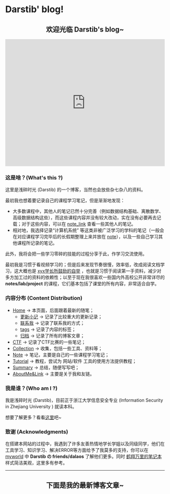 # Darstib' blog!

<h2 style="text-align: center;">欢迎光临 Darstib's blog~</h2>

<iframe
	Border=0
	Frameborder=0
	Height=400
	Width=100%  
	src="https:/darstib.cn/">
</iframe>

### 这是啥？(What's this ?)

这里是浅碎时光 (Darstib) 的一个博客，当然也会放些杂七杂八的资料。

最初我也想着要记录自己的课程学习笔记，但是渐渐地发现：

- 大多数课程中，其他人的笔记已然十分完善（例如数据结构基础、离散数学、高级数据结构这些），而这些课程内容并没有较大改动，实在没有必要再去记载；对于这些内容，可以在 [note_link](collection/note_link.md) 查看一些其他人的笔记。
- 相对地，我选择记录“计算机系统” 等这类非被广泛学习的学科的笔记（一般会在对应课程学习完毕后的长假期整理上来并放在 [note](note/README.md)），以及一些自己学习其他课程所记录的笔记。

此外，我将会把一些学习零碎的技能的过程分享于此，作学习交流使用。

最初我是习惯于看视频学习的；但是后来发现节奏很慢，效率低，改成阅读文档学习，这大概也是 [xyx学长所鼓励的自举](https://xuan-insr.github.io/cpp/cpp_restart/#:~:text=%E7%9A%84%E4%BA%86%EF%BC%8C%E4%BD%86%E6%98%AF-,%E6%88%91%E8%AE%A4%E4%B8%BA%E5%AD%A6%E4%B9%A0%E4%B8%80%E9%97%A8%E7%9F%A5%E8%AF%86%E7%9A%84%E9%87%8D%E8%A6%81%E8%8A%82%E7%82%B9%E6%98%AF%E3%80%8C%E8%87%AA%E4%B8%BE%E3%80%8D,-%E3%80%82%E6%94%BE%E5%88%B0%20C%2B%2B%20%E6%9D%A5%E8%AF%B4) ，也就是习惯于阅读第一手资料，减少对多方加工过的资料的依赖性；以至于现在我很喜欢一些国内外高校公开非常详尽的 **notes/lab/project** 的课程，它们基本包括了课堂的所有内容，非常适合自学。

### 内容分布 (Content Distribution)

- [Home](Home.md) -> 本页面，后面跟着最新的随笔；
    - [更新小记](changelog.md) -> 记录了比较重大的更新记录；
    - [联系我](connect_me.md) -> 记录了联系我的方式；
    - [tags](tags.md) -> 记录了内容的标签；
    - [归档](https://darstib.github.io/blog/archive/2024/) -> 记录了所有的博客文章；
- [CTF](CTF/README.md) -> 记录了CTF比赛的一些笔记；
- [Collection](collection/README.md) -> 收集，包括一些工具、资料等；
- [Note](note/README.md) -> 笔记，主要是自己的一些课程学习笔记；
- [Tutorial](tutorial/README.md) -> 教程，尝试为 网站/软件 工具的使用方法提供教程；
- [Summary](summary/README.md) -> 总结，随便写写吧；
- [AboutMe&Link](https://darstib.github.io/myworld/) -> 主要是关于我和友链。

### 我是谁？(Who am I ?)

我是浅碎时光 (Darstib)，目前正于浙江大学信息安全专业 (Information Security in Zhejiang University ) 就读本科。

想要了解更多？看看[这里](https://darstib.github.io/)吧~

### 致谢 (Acknowledgments)

在搭建本网站的过程中，我遇到了许多友善热情地学长学姐以及同级同学，他们在工具学习、知识学习、解决ERROR等方面给予了我莫多的支持，你可以在 [myworld](https://darstib.github.io/myworld) 中 **Darstib の friends/dalaos** 了解他们更多。同时 [鹤翔万里的笔记本](https://note.tonycrane.cc/) 样式简洁美观，这里多有参考。

*** 

<h2 style="text-align: center;">下面是我的最新博客文章~</h2>